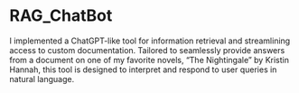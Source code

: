 # RAG_ChatBot
I implemented a ChatGPT-like tool for information retrieval and streamlining access to custom documentation. Tailored to seamlessly provide answers from a document on one of my favorite novels, “The Nightingale” by Kristin Hannah, this tool is designed to interpret and respond to user queries in natural language. 
